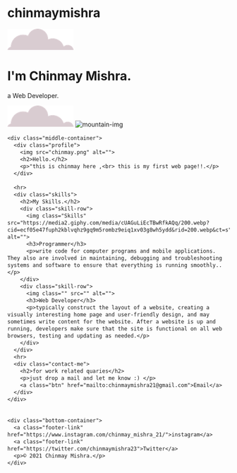 # chinmaymishra
<!DOCTYPE html>
<html lang="en" dir="ltr">

<head>
  <meta charset="utf-8">
  <title>Chinmay Mishra</title>
  <link rel="stylesheet" href="styles.css">
  <link rel="icon" href="favicon.ico">
  <link href=<link href="https://fonts.googleapis.com/css2?family=Merriweather:ital,wght@1,300&family=Montserrat&family=Sacramento&display=swap" rel="stylesheet">
</head>
<body>
  <div class="top-container">
    <img class="cloud" src="cloud.png" alt="cloud-img">
    <h1>I'm Chinmay Mishra.</h1>
    <p>a Web Developer.</p>
    <img class="bottom-cloud" src="cloud.png" alt="cloud-img">
    <img src="https://media2.giphy.com/media/XNzFF7cBzZbRYdFJ5t/giphy.webp?cid=ecf05e47ghi9wda8omrugfbc7bwee38vaswd9a5i7ps49gko&rid=giphy.webp&ct=s" alt="mountain-img">
  </div>

    <div class="middle-container">
      <div class="profile">
        <img src="chinmay.png" alt="">
        <h2>Hello.</h2>
        <p>"this is chinmay here ,<br> this is my first web page!!.</p>
      </div>

      <hr>
      <div class="skills">
        <h2>My Skills.</h2>
        <div class="skill-row">
          <img class="Skills" src="https://media2.giphy.com/media/cUAGuLiEcTBwRfkAQq/200.webp?cid=ecf05e47fuph2kblvqhz9gq9m5rombz9eiq1xv03g8wh5ydd&rid=200.webp&ct=s" alt="">
          <h3>Programmer</h3>
          <p>write code for computer programs and mobile applications. They also are involved in maintaining, debugging and troubleshooting systems and software to ensure that everything is running smoothly..</p>
        </div>
        <div class="skill-row">
          <img class="" src="" alt="">
          <h3>Web Developer</h3>
          <p>typically construct the layout of a website, creating a visually interesting home page and user-friendly design, and may sometimes write content for the website. After a website is up and running, developers make sure that the site is functional on all web browsers, testing and updating as needed.</p>
        </div>
      </div>
      <hr>
      <div class="contact-me">
        <h2>for work related quaries</h2>
        <p>just drop a mail and let me know :) </p>
        <a class="btn" href="mailto:chinmaymishra21@gmail.com">Email</a>
      </div>
    </div>


    <div class="bottom-container">
      <a class="footer-link" href="https://www.instagram.com/chinmay_mishra_21/">instagram</a>
      <a class="footer-link" href="https://twitter.com/chinmaymishra23">Twitter</a>
      <p>© 2021 Chinmay Mishra.</p>
    </div>


</body>

</html>
